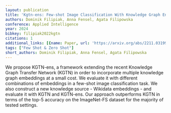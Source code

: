 ```yaml
---
layout: publication
title: 'Kgtn-ens: Few-shot Image Classification With Knowledge Graph Ensembles'
authors: Dominik Filipiak, Anna Fensel, Agata Filipowska
conference: Applied Intelligence
year: 2024
bibkey: filipiak2022kgtn
citations: 1
additional_links: [{name: Paper, url: 'https://arxiv.org/abs/2211.03199'}]
tags: ["Few Shot & Zero Shot"]
short_authors: Dominik Filipiak, Anna Fensel, Agata Filipowska
---
```

We propose KGTN-ens, a framework extending the recent Knowledge Graph
Transfer Network (KGTN) in order to incorporate multiple knowledge graph
embeddings at a small cost. We evaluate it with different combinations of
embeddings in a few-shot image classification task. We also construct a new
knowledge source - Wikidata embeddings - and evaluate it with KGTN and
KGTN-ens. Our approach outperforms KGTN in terms of the top-5 accuracy on the
ImageNet-FS dataset for the majority of tested settings.